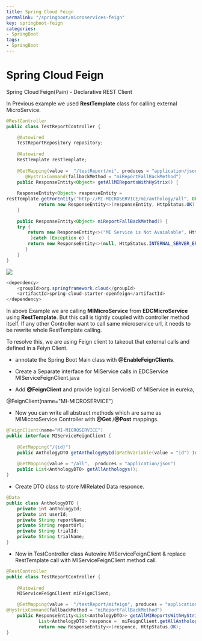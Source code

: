 ```yaml
---
title: Spring Cloud Feign
permalink: "/springboot/microservices-feign"
key: springboot-feign
categories:
- SpringBoot
tags:
- SpringBoot
---
```


# Spring Cloud Feign

Spring Cloud Feign(Pain) - Declarative REST Client

In Previous example we used **RestTemplate** class for calling external
MicroService.

~~~~~~~~~~~~~~~~~~~~~~~~~~~~~~~~~~~~~~~~~~~~~~~~~~~~~~~~~~~~~~~~~~~~~~~~~~~ java
@RestController
public class TestReportController {

	@Autowired
	TestReportRepository repository;
	
	@Autowired
	RestTemplate restTemplate;
	 	  
	@GetMapping(value =  "/testReport/mi", produces = "application/json")
       @HystrixCommand(fallbackMethod = "miReportFallBackMethod")
	public ResponseEntity<Object> getAllMIReportsWithHyStrix() {
	 		
	ResponseEntity<Object> responseEntity =  
restTemplate.getForEntity("http://MI-MICROSERVICE/mi/anthology/all", Object.class);
			return new ResponseEntity<>(responseEntity, HttpStatus.OK);		 
	}
  
	public ResponseEntity<Object> miReportFallBackMethod() {
	try {			
		return new ResponseEntity<>("MI Service is Not Avaialable", HttpStatus.OK);
	     }catch (Exception e) {
		return new ResponseEntity<>(null, HttpStatus.INTERNAL_SERVER_ERROR);
	   }
	}	
}
~~~~~~~~~~~~~~~~~~~~~~~~~~~~~~~~~~~~~~~~~~~~~~~~~~~~~~~~~~~~~~~~~~~~~~~~~~~~~~~~

![](media/0ef76a3c82c1733b33c98c2feb7efe9c.png)

~~~~~~~~~~~~~~~~~~~~~~~~~~~~~~~~~~~~~~~~~~~~~~~~~~~~~~~~~~~~~~~~~~~~~~~~~~~ java
<dependency>
	<groupId>org.springframework.cloud</groupId>
	<artifactId>spring-cloud-starter-openfeign</artifactId>
</dependency>
~~~~~~~~~~~~~~~~~~~~~~~~~~~~~~~~~~~~~~~~~~~~~~~~~~~~~~~~~~~~~~~~~~~~~~~~~~~~~~~~

In above Example we are calling **MIMicroService** from **EDCMicroService**
using **RestTemplate**. But this call is tightly coupled with controller method
itself. If any other Controller want to call same microservice url, it needs to
be rewrite whole RestTemplate calling.

To resolve this, we are using Feign client to takeout that external calls and
defined in a Feiyn Client.

-   annotate the Spring Boot Main class with **@EnableFeignClients**.

-   Create a Separate interface for MIService calls in EDCService
    MIServiceFeignClient.java

-   Add **@FeignClient** and provide logical ServiceID of MIService in eureka,

@FeignClient(name="MI-MICROSERVICE")

-   Now you can write all abstract methods which are same as MIMiccroService
    Controller with **@Get** /**@Post** mappings.

~~~~~~~~~~~~~~~~~~~~~~~~~~~~~~~~~~~~~~~~~~~~~~~~~~~~~~~~~~~~~~~~~~~~~~~~~~~ java
@FeignClient(name="MI-MICROSERVICE")
public interface MIServiceFeignClient {
	
	@GetMapping("/{id}")
	public AnthologyDTO getAnthologyById(@PathVariable(value = "id") Integer anthologyId);
	
	@GetMapping(value = "/all",  produces = "application/json")	
	public List<AnthologyDTO> getAllAnthologys();	
}
~~~~~~~~~~~~~~~~~~~~~~~~~~~~~~~~~~~~~~~~~~~~~~~~~~~~~~~~~~~~~~~~~~~~~~~~~~~~~~~~

-   Create DTO class to store MIRelated Data responce.

~~~~~~~~~~~~~~~~~~~~~~~~~~~~~~~~~~~~~~~~~~~~~~~~~~~~~~~~~~~~~~~~~~~~~~~~~~~ java
@Data
public class AnthologyDTO {
	private int anthologyId;
	private int userId;
	private String reportName;
	private String reportUrl;
	private String trialId;
	private String trialName;
}
~~~~~~~~~~~~~~~~~~~~~~~~~~~~~~~~~~~~~~~~~~~~~~~~~~~~~~~~~~~~~~~~~~~~~~~~~~~~~~~~

-   Now in TestController class Autowire MIServiceFeignClient & replace
    RestTemplate call with MIServiceFeignClient method call.

~~~~~~~~~~~~~~~~~~~~~~~~~~~~~~~~~~~~~~~~~~~~~~~~~~~~~~~~~~~~~~~~~~~~~~~~~~~ java
@RestController
public class TestReportController {	 
	
	@Autowired
	MIServiceFeignClient miFeignClient;

	@GetMapping(value =  "/testReport/mifeign", produces = "application/json")
@HystrixCommand(fallbackMethod = "miReportFallBackMethod")
	public ResponseEntity<List<AnthologyDTO>> getAllMIReportsWithHyStrixFeign() { 
			List<AnthologyDTO> responce =  miFeignClient.getAllAnthologys();
			return new ResponseEntity<>(responce, HttpStatus.OK);		 
}
~~~~~~~~~~~~~~~~~~~~~~~~~~~~~~~~~~~~~~~~~~~~~~~~~~~~~~~~~~~~~~~~~~~~~~~~~~~~~~~~
